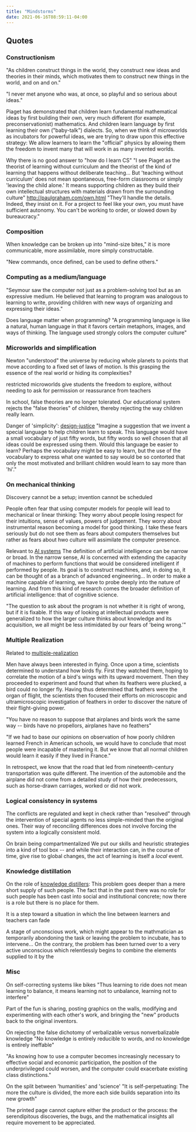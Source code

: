 ```yaml
---
title: "Mindstorms"
date: 2021-06-16T08:59:11-04:00
---
```



## Quotes

### Constructionism
"As children construct things in the world, they construct new ideas and theories in their minds, which motivates them to construct new things in the world, and on and on."

"I never met anyone who was, at once, so playful and so serious about ideas."

Piaget has demonstrated that children learn fundamental mathematical ideas by first building their own, very much different (for example, preconservationist) mathematics. And children learn language by first learning their own ("baby-talk") dialects. So, when we think of microworlds as incubators for powerful ideas, we are trying to draw upon this effective strategy: We allow learners to learn the "official" physics by allowing them the freedom to invent many that will work in as many invented worlds.

Why there is no good answer to "how do I learn CS" 
"I see Piaget as the theorist of learning without curriculum and the theorist of the kind of learning that happens without deliberate teaching... But 'teaching without curriculum' does not mean spontaneous, free-form classrooms or simply 'leaving the child alone.' It means supporting children as they build their own intellectual structures with materials drawn from the surrounding culture"
http://paulgraham.com/own.html
    "They'll handle the details. Indeed, they insist on it. For a project to feel like your own, you must have sufficient autonomy. You can't be working to order, or slowed down by bureaucracy."


### Composition
When knowledge can be broken up into "mind-size bites," it is more communicable, more assimilable, more simply constructable.

"New commands, once defined, can be used to define others."

### Computing as a medium/language
"Seymour saw the computer not just as a problem-solving tool but as an expressive medium. He believed that learning to program was analogous to learning to write, providing children with new ways of organizing and expressing their ideas."

Does language matter when programming?
"A programming language is like a natural, human language in that it favors certain metaphors, images, and ways of thinking. The language used strongly colors the computer culture"

### Microworlds and simplification
Newton "understood" the universe by reducing whole planets to points that move according to a fixed set of laws of motion. Is this grasping the essence of the real world or hiding its complexities?

restricted microworlds give students the freedom to explore, without needing to ask for permission or reassurance from teachers

In school, false theories are no longer tolerated. Our educational system rejects the "false theories" of children, thereby rejecting the way children really learn.

Danger of 'simplicity': [design-justice](/thoughts/books/design-justice)
"Imagine a suggestion that we invent a special language to help children learn to speak. This language would have a small vocabulary of just fifty words, but fifty words so well chosen that all ideas could be expressed using them. Would this language be easier to learn? Perhaps the vocabulary might be easy to learn, but the use of the vocabulary to express what one wanted to say would be so contorted that only the most motivated and brilliant children would learn to say more than 'hi'."

### On mechanical thinking
Discovery cannot be a setup; invention cannot be scheduled

People often fear that using computer models for people will lead to mechanical or linear thinking: They worry about people losing respect for their intuitions, sense of values, powers of judgement. They worry about instrumental reason becoming a model for good thinking. I take these fears seriously but do not see them as fears about computers themselves but rather as fears about hwo culture will assimilate the computer presence.

Relevant to [AI systems](/posts/ai-systems)
The definition of artificial intelligence can be narrow or broad. In the narrow sense, AI is concerned with extending the capacity of machines to perform functions that would be considered intelligent if performed by people. Its goal is to construct machines, and, in doing so, it can be thought of as a branch of advanced engineering... In order to make a machine capable of learning, we have to probe deeply into the nature of learning. And from this kind of research comes the broader definition of artificial intelligence: that of cognitive science.

"The question to ask about the program is not whether it is right of wrong, but if it is fixable. If this way of looking at intellectual products were generalized to how the larger culture thinks about knowledge and its acquisition, we all might be less intimidated by our fears of 'being wrong.'"

### Multiple Realization
Related to [multiple-realization](/thoughts/multiple-realization)

Men have always been interested in flying. Once upon a time, scientists determined to understand how birds fly. First they watched them, hoping to correlate the motion of a bird's wings with its upward movement. Then they proceeded to experiment and found that when its feathers were plucked, a bird could no longer fly. Having thus determined that feathers were the organ of flight, the scientists then focused their efforts on microscopic and ultramicroscopic investigation of feathers in order to discover the nature of their flight-giving power.

"You have no reason to suppose that airplanes and birds work the same way -- birds have no propellors, airplanes have no feathers"

"If we had to base our opinions on observation of how poorly children learned French in American schools, we would have to conclude that most people were incapable of mastering it. But we know that all normal children would learn it easily if they lived in France."

In retrospect, we know that the road that led from nineteenth-century transportation was quite different. The invention of the automobile and the airplane did not come from a detailed study of how their predecessors, such as horse-drawn carriages, worked or did not work.

### Logical consistency in systems
The conflicts are regulated and kept in check rather than "resolved" through the intervention of special agents no less simple-minded than the original ones. Their way of reconciling differences does not involve forcing the system into a logically consistent mold.

On brain being compartmentalized
We put our skills and heuristic strategies into a kind of tool box -- and while their interaction can, in the course of time, give rise to global changes, the act of learning is itself a *local* event.

### Knowledge distillation
On the role of [knowledge distillers](thoughts/knowledge-distillation.md): 
This problem goes deeper than a mere short supply of such people. The fact that in the past there was no role for such people has been cast into social and institutional concrete; now there is a role but there is no place for them.

It is a step toward a situation in which the line between learners and teachers can fade

A stage of unconscious work, which might appear to the mathmatician as temporarily abondoning the task or leaving the problem to incubate, has to intervene... On the contrary, the problem has been turned over to a very active unconscious which relentlessly begins to combine the elements supplied to it by the 

### Misc
On self-correcting systems like bikes
"Thus learning to ride does not mean learning to balance, it means learning not to unbalance, learning not to interfere"

Part of the fun is sharing, posting graphics on the walls, modifying and experimenting with each other's work, and bringing the "new" products back to the original inventors.

On rejecting the false dichotomy of verbalizable versus nonverbalizable knowledge
"No knowledge is entirely reducible to words, and no knowledge is entirely ineffable"

"As knowing how to use a computer becomes increasingly necessary to effective social and economic participation, the position of the underprivileged could worsen, and the computer could exacerbate existing class distinctions."

On the split between 'humanities' and 'science'
"It is self-perpetuating: The more the culture is divided, the more each side builds separation into its new growth"

The printed page cannot capture either the product or the process: the serendipitous discoveries, the bugs, and the mathematical insights all require movement to be appreciated.